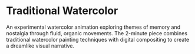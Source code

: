 # Traditional Watercolor

An experimental watercolor animation exploring themes of memory and nostalgia through fluid, organic movements. The 2-minute piece combines traditional watercolor painting techniques with digital compositing to create a dreamlike visual narrative.

<script type="application/json">
{
  "category": "design traditional-animation",
  "technologies": [
    "Traditional Animation",
    "Watercolor",
    "Digital Compositing",
    "TVPaint",
    "Photoshop",
    "Premiere Pro"
  ],
  "description": "An experimental watercolor animation exploring themes of memory and nostalgia through fluid, organic movements. The 2-minute piece combines traditional watercolor painting techniques with digital compositing to create a dreamlike visual narrative.",
  "features": [
    "Hand-painted watercolor animation frames",
    "Fluid and organic movement patterns",
    "Mixed media integration and texturing",
    "Experimental narrative structure",
    "Custom color palette and mood development",
    "Digital compositing and enhancement",
    "Sound design and musical score integration",
    "Artistic expression and personal storytelling"
  ],
  "use_cases": [
    "Artistic and experimental animation projects",
    "Gallery exhibitions and art installations",
    "Music video and artistic collaborations",
    "Personal expression and portfolio development",
    "Educational demonstrations of traditional techniques",
    "Therapeutic and meditative art practices"
  ],
  "technical_details": "The animation process begins with traditional watercolor painting on paper, with each frame hand-painted to capture the organic flow and transparency characteristics of the medium. The painting technique emphasizes wet-on-wet and wet-on-dry methods to achieve various textural effects and color bleeding patterns. Digital capture is performed using high-resolution scanning with color calibration to preserve the subtle color variations and paper texture. Frame-by-frame animation follows traditional principles with careful attention to timing and spacing, utilizing the natural irregularities of hand-painted frames to enhance the organic feel. Digital compositing in After Effects and TVPaint adds subtle enhancements while preserving the handmade quality, including dust and texture overlays, color correction, and atmospheric effects. The narrative structure employs abstract storytelling techniques, using color, movement, and form to convey emotional themes rather than literal representation. Sound design complements the visual rhythm with ambient textures and musical elements that enhance the meditative quality. The final piece demonstrates advanced understanding of both traditional animation principles and contemporary digital workflow integration.",
  "difficulty": "advanced",
  "tags": [
    "traditional-animation",
    "watercolor",
    "experimental",
    "artistic-expression",
    "mixed-media",
    "storytelling"
  ]
}
</script>
